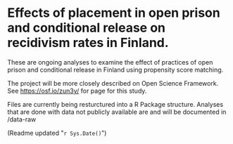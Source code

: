 # Effects of placement in open prison and conditional release on recidivism rates in Finland.

These are ongoing analyses to examine the effect of practices of open prison and conditional release in Finland using propensity score matching.

The project will be more closely described on Open Science Framework. See https://osf.io/zun3y/ for page for this study.

Files are currently being resturctured into a R Package structure. Analyses that are done with data not publicly available are and will be documented in /data-raw

(Readme updated "`r Sys.Date()`")